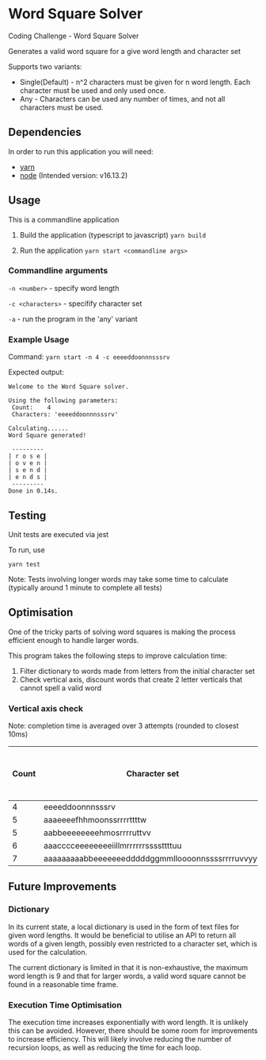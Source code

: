 # Word Square Solver

Coding Challenge - Word Square Solver

Generates a valid word square for a give word length and character set

Supports two variants:

- Single(Default) - n^2 characters must be given for n word length. Each character must be used and only used once.
- Any - Characters can be used any number of times, and not all characters must be used.

## Dependencies

In order to run this application you will need:

- [yarn](https://yarnpkg.com/)
- [node](https://nodejs.org/en/) (Intended version: v16.13.2)

## Usage

This is a commandline application

1. Build the application (typescript to javascript)
   `yarn build`

2. Run the application
   `yarn start <commandline args>`

### Commandline arguments

`-n <number>` - specify word length

`-c <characters>` - specifify character set

`-a` - run the program in the 'any' variant

### Example Usage

Command:
`yarn start -n 4 -c eeeeddoonnnsssrv`

Expected output:

```
Welcome to the Word Square solver.

Using the following parameters:
 Count:    4
 Characters: 'eeeeddoonnnsssrv'

Calculating......
Word Square generated!

 ---------
| r o s e |
| o v e n |
| s e n d |
| e n d s |
 ---------
Done in 0.14s.
```

## Testing

Unit tests are executed via jest

To run, use

`yarn test`

Note: Tests involving longer words may take some time to calculate (typically around 1 minute to complete all tests)

## Optimisation

One of the tricky parts of solving word squares is making the process efficient enough to handle larger words.

This program takes the following steps to improve calculation time:

1. Filter dictionary to words made from letters from the initial character set
2. Check vertical axis, discount words that create 2 letter verticals that cannot spell a valid word

### Vertical axis check

Note: completion time is averaged over 3 attempts (rounded to closest 10ms)

| Count | Character set                                     | Execution time without check (ms) | Execution time with check (ms) |
| ----- | ------------------------------------------------- | --------------------------------- | ------------------------------ |
| 4     | eeeeddoonnnsssrv                                  | 130                               | 130                            |
| 5     | aaaeeeefhhmoonssrrrrttttw                         | 570                               | 310                            |
| 5     | aabbeeeeeeeehmosrrrruttvv                         | 440                               | 280                            |
| 6     | aaacccceeeeeeeeiillmrrrrrrssssttttuu              | 30090                             | 6373                           |
| 7     | aaaaaaaaabbeeeeeeedddddggmmlloooonnssssrrrruvvyyy | 188500                            | 9230                           |

## Future Improvements

### Dictionary

In its current state, a local dictionary is used in the form of text files for given word lengths. It would be beneficial to utilise an API to return all words of a given length, possibly even restricted to a character set, which is used for the calculation.

The current dictionary is limited in that it is non-exhaustive, the maximum word length is 9 and that for larger words, a valid word square cannot be found in a reasonable time frame.

### Execution Time Optimisation

The execution time increases exponentially with word length. It is unlikely this can be avoided. However, there should be some room for improvements to increase efficiency. This will likely involve reducing the number of recursion loops, as well as reducing the time for each loop.
